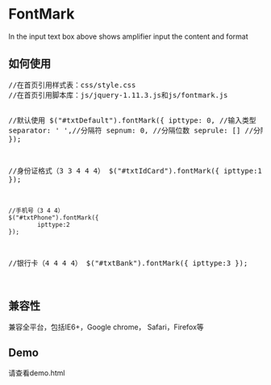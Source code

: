 # FontMark
In the input text box above shows amplifier input the content and format

<h2>如何使用</h2>
<pre>
//在首页引用样式表：css/style.css
//在首页引用脚本库：js/jquery-1.11.3.js和js/fontmark.js

  //默认使用
  $("#txtDefault").fontMark({
      ipttype: 0,    //输入类型
			separator: ' ',//分隔符
			sepnum: 0,     //分隔位数
			seprule: []    //分隔规则数组
		});
  
  //身份证格式（3 3 4 4 4）
  $("#txtIdCard").fontMark({
			ipttype:1
		});
		
	//手机号（3 4 4）	
	$("#txtPhone").fontMark({
			ipttype:2
	});
	
  //银行卡（4 4 4 4）
  $("#txtBank").fontMark({
			ipttype:3
  });
		
		
</pre>

<h2>兼容性</h2>
<div>兼容全平台，包括IE6+，Google chrome， Safari，Firefox等</div>

<h2>Demo</h2>
<div>请查看demo.html</div>
